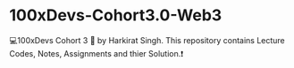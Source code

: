 # 100xDevs-Cohort3.0-Web3
💻100xDevs Cohort 3 🚀 by Harkirat Singh. This repository contains Lecture Codes, Notes, Assignments and thier Solution.❗
